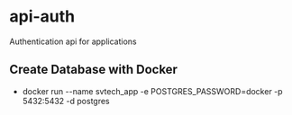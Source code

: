 # api-auth

Authentication api for applications

## Create Database with Docker

- docker run --name svtech_app -e POSTGRES_PASSWORD=docker -p 5432:5432 -d postgres
